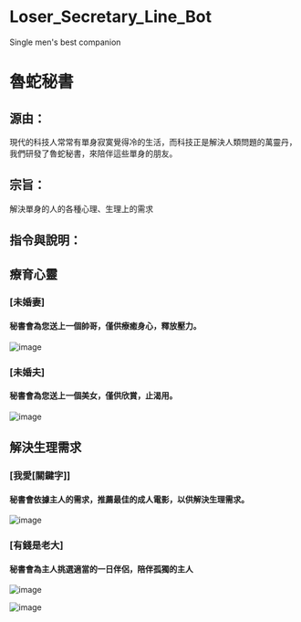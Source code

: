 # Loser_Secretary_Line_Bot
 Single men's best companion
 
# 魯蛇秘書
## 源由：
現代的科技人常常有單身寂寞覺得冷的生活，而科技正是解決人類問題的萬靈丹，我們研發了魯蛇秘書，來陪伴這些單身的朋友。
## 宗旨：
解決單身的人的各種心理、生理上的需求
 

## 指令與說明：
## 療育心靈
### [未婚妻]
#### 秘書會為您送上一個帥哥，僅供療癒身心，釋放壓力。
![image](https://github.com/liumusicforever/Loser_Secretary_Line_Bot/blob/master/images/%E6%9C%AA%E5%A9%9A%E5%A6%BB%E7%AF%84%E4%BE%8B.png)
### [未婚夫]
#### 秘書會為您送上一個美女，僅供欣賞，止渴用。
![image](https://github.com/liumusicforever/Loser_Secretary_Line_Bot/blob/master/images/%E6%9C%AA%E5%A9%9A%E5%A4%AB%E7%AF%84%E4%BE%8B.png)
## 解決生理需求
### [我愛[關鍵字]]
#### 秘書會依據主人的需求，推薦最佳的成人電影，以供解決生理需求。
![image](https://github.com/liumusicforever/Loser_Secretary_Line_Bot/blob/master/images/%E6%88%91%E6%84%9B%E7%AF%84%E4%BE%8B.png)
### [有錢是老大]
#### 秘書會為主人挑選適當的一日伴侶，陪伴孤獨的主人
![image](https://github.com/liumusicforever/Loser_Secretary_Line_Bot/blob/master/images/%E6%9C%89%E9%8C%A2%E6%98%AF%E8%80%81%E5%A4%A7.png)

![image](https://github.com/liumusicforever/Loser_Secretary_Line_Bot/blob/master/images/QR.png)
